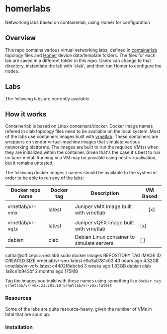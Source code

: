 # homerlabs
Networking labs based on containerlab, using Homer for configuration

## Overview

This repo contains various virtual networking labs, defined in [containerlab](https://containerlab.srlinux.dev/) topology files and  [Homer](https://doc.wikimedia.org/homer/master/introduction.html) device data/template folders.
The files for each lab are saved in a different folder in this repo.  Users can change to that directory, instantiate the lab with 'clab', and then run Homer to configure the nodes.

## Labs
The following labs are currently available.

## How it works

Containerlab is based on Linux containers/docker.  Docker image names refered in clab topology files need to be available on the local system.  Most of the labs use containers images built with [vrnetlab](https://containerlab.dev/manual/vrnetlab/).  These containers are wrappers on vendor virtual-machine images that simulate various networking platforms.  The images are built to run the required VM(s) when they are initialized within the container.  Given that's the case it's best to run on bare-metal.  Running in a VM may be possible using nest-virtualisation, but it remains untested.

The following docker images / names should be available to the system in order to be able to run any of the labs:

|Docker repo name|Docker tag|Description|VM Based|
|----------------|----------|-----------|--------|
|vrnetlab/vr-vmx | latest   | Juniper vMX image built with vrnetlab |<ul> [x] </ul>|
|vrnetlab/vr-vqfx| latest   | Juniper vQFX image built with vrnetlab |[x]|
|debian|clab | Debian Linux container to simulate servers |[ ]|

cathal@officepc:~/esilab$ sudo docker images 
REPOSITORY           TAG             IMAGE ID       CREATED         SIZE
vrnetlab/vr-vmx      latest          e9a3a0781c03   43 hours ago    4.32GB
vrnetlab/vr-vqfx     latest          c4402f8ebcbd   3 weeks ago     1.83GB
debian               clab            1a8ce1b943bf   2 months ago    175MB

Tag the images you build with these names using something like `docker tag vrnetlab/vr-vmx:21.2R1.10 vrnetlab/vr-vmx:latest`

### Resources
Some of the labs are quite resource-heavy, given the number of VMs in total that are spun up.  

### Installation

